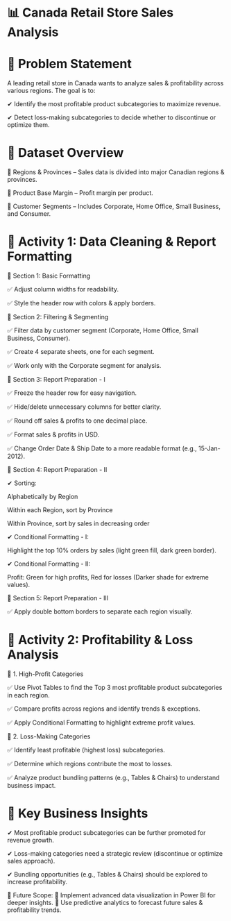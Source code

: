 # 📊 Canada Retail Store Sales Analysis

# 🎯 Problem Statement

A leading retail store in Canada wants to analyze sales & profitability across various regions. The goal is to:

✔ Identify the most profitable product subcategories to maximize revenue.

✔ Detect loss-making subcategories to decide whether to discontinue or optimize them.

# 📂 Dataset Overview

📌 Regions & Provinces – Sales data is divided into major Canadian regions & provinces.

📌 Product Base Margin – Profit margin per product.

📌 Customer Segments – Includes Corporate, Home Office, Small Business, and Consumer.

# 🔄 Activity 1: Data Cleaning & Report Formatting

 📌 Section 1: Basic Formatting

✅ Adjust column widths for readability.

✅ Style the header row with colors & apply borders.


📌 Section 2: Filtering & Segmenting

✅ Filter data by customer segment (Corporate, Home Office, Small Business, Consumer).

✅ Create 4 separate sheets, one for each segment.

✅ Work only with the Corporate segment for analysis.

📌 Section 3: Report Preparation - I

✅ Freeze the header row for easy navigation.

✅ Hide/delete unnecessary columns for better clarity.

✅ Round off sales & profits to one decimal place.

✅ Format sales & profits in USD.

✅ Change Order Date & Ship Date to a more readable format (e.g., 15-Jan-2012).

📌 Section 4: Report Preparation - II

✔ Sorting:

Alphabetically by Region

Within each Region, sort by Province

Within Province, sort by sales in decreasing order

✔ Conditional Formatting - I:

Highlight the top 10% orders by sales (light green fill, dark green border).

✔ Conditional Formatting - II:

Profit: Green for high profits, Red for losses (Darker shade for extreme values).

📌 Section 5: Report Preparation - III

✅ Apply double bottom borders to separate each region visually.

# 🔄 Activity 2: Profitability & Loss Analysis

📌 1. High-Profit Categories

✅ Use Pivot Tables to find the Top 3 most profitable product subcategories in each region.

✅ Compare profits across regions and identify trends & exceptions.

✅ Apply Conditional Formatting to highlight extreme profit values.

📌 2. Loss-Making Categories

✅ Identify least profitable (highest loss) subcategories.

✅ Determine which regions contribute the most to losses.

✅ Analyze product bundling patterns (e.g., Tables & Chairs) to understand business impact.

# 🚀 Key Business Insights

✔ Most profitable product subcategories can be further promoted for revenue growth.

✔ Loss-making categories need a strategic review (discontinue or optimize sales approach).

✔ Bundling opportunities (e.g., Tables & Chairs) should be explored to increase profitability.

🔹 Future Scope:
🚀 Implement advanced data visualization in Power BI for deeper insights.
🚀 Use predictive analytics to forecast future sales & profitability trends.
